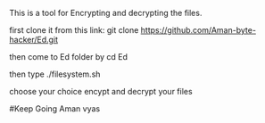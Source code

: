 This is a tool for Encrypting and decrypting the files.

first clone it from this link: git clone https://github.com/Aman-byte-hacker/Ed.git

then come to Ed folder by cd Ed

then type ./filesystem.sh

choose your choice encypt and decrypt your files

#Keep Going
 Aman vyas

